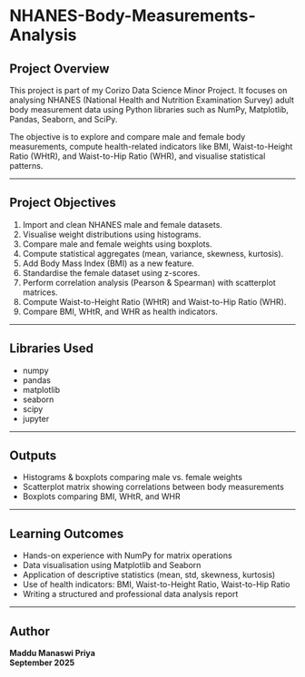 # NHANES-Body-Measurements-Analysis

Project Overview
----------------
This project is part of my Corizo Data Science Minor Project. 
It focuses on analysing NHANES (National Health and Nutrition Examination Survey) 
adult body measurement data using Python libraries such as NumPy, Matplotlib, 
Pandas, Seaborn, and SciPy.

The objective is to explore and compare male and female body measurements, 
compute health-related indicators like BMI, Waist-to-Height Ratio (WHtR), 
and Waist-to-Hip Ratio (WHR), and visualise statistical patterns.

---------------------------------------------------------
Project Objectives
---------------------------------------------------------
1. Import and clean NHANES male and female datasets.
2. Visualise weight distributions using histograms.
3. Compare male and female weights using boxplots.
4. Compute statistical aggregates (mean, variance, skewness, kurtosis).
5. Add Body Mass Index (BMI) as a new feature.
6. Standardise the female dataset using z-scores.
7. Perform correlation analysis (Pearson & Spearman) with scatterplot matrices.
8. Compute Waist-to-Height Ratio (WHtR) and Waist-to-Hip Ratio (WHR).
9. Compare BMI, WHtR, and WHR as health indicators.

---------------------------------------------------------
Libraries Used
---------------------------------------------------------
- numpy
- pandas
- matplotlib
- seaborn
- scipy
- jupyter

---------------------------------------------------------
Outputs
---------------------------------------------------------
- Histograms & boxplots comparing male vs. female weights
- Scatterplot matrix showing correlations between body measurements
- Boxplots comparing BMI, WHtR, and WHR

---------------------------------------------------------
Learning Outcomes
---------------------------------------------------------
- Hands-on experience with NumPy for matrix operations
- Data visualisation using Matplotlib and Seaborn
- Application of descriptive statistics (mean, std, skewness, kurtosis)
- Use of health indicators: BMI, Waist-to-Height Ratio, Waist-to-Hip Ratio
- Writing a structured and professional data analysis report

---

## Author
**Maddu Manaswi Priya**  
**September 2025**
